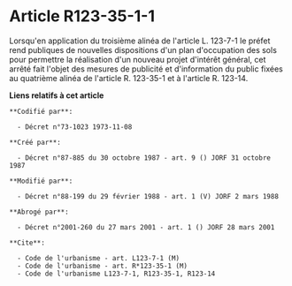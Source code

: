 # Article R123-35-1-1

Lorsqu'en application du troisième alinéa de l'article L. 123-7-1 le préfet rend publiques de nouvelles dispositions d'un
plan d'occupation des sols pour permettre la réalisation d'un nouveau projet d'intérêt général, cet arrêté fait l'objet des
mesures de publicité et d'information du public fixées au quatrième alinéa de l'article R. 123-35-1 et à l'article R. 123-14.

**Liens relatifs à cet article**

	**Codifié par**:

	  - Décret n°73-1023 1973-11-08

	**Créé par**:

	  - Décret n°87-885 du 30 octobre 1987 - art. 9 () JORF 31 octobre 1987

	**Modifié par**:

	  - Décret n°88-199 du 29 février 1988 - art. 1 (V) JORF 2 mars 1988

	**Abrogé par**:

	  - Décret n°2001-260 du 27 mars 2001 - art. 1 () JORF 28 mars 2001

	**Cite**:

	  - Code de l'urbanisme - art. L123-7-1 (M)
	  - Code de l'urbanisme - art. R*123-35-1 (M)
	  - Code de l'urbanisme L123-7-1, R123-35-1, R123-14
